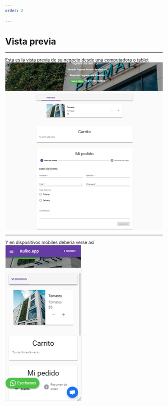 ```yaml
---
order: 2

---
```


# Vista previa

---
Esta es la vista previa de su negocio desde una computadora o tablet
![Vista Previa](Imagenes/VistaPrevia.png)

---
Y en dispositivos móbiles debería verse así
![](Imagenes/VistaPreviaMovil.png)